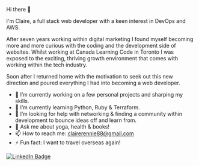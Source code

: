 Hi there 👋

I'm Claire, a full stack web developer with a keen interest in DevOps and AWS.

After seven years working within digital marketing I found myself becoming more and more curious with the coding and the development side of websites. 
Whilst working at Canada Learning Code in Toronto I was exposed to the exciting, thriving growth environment that comes with working within the tech industry.

Soon after I returned home with the motivation to seek out this new direction and poured everything I had into becoming a web developer. 

- 🔭 I’m currently working on a few personal projects and sharping my skills.
- 🌱 I’m currently learning Python, Ruby & Terraform.
- 🌱 I’m looking for help with networking & finding a community within development to bounce ideas off and learn from.  
- 💬 Ask me about yoga, health & books!
- 📫 How to reach me: clairerennie88@gmail.com
- ⚡ Fun fact: I want to travel overseas again!


[![LinkedIn Badge](https://img.shields.io/badge/LinkedIn-Profile-informational?style=flat&logo=linkedin&logoColor=white&color=0D76A8)](https://www.linkedin.com/in/clairerennie/)
